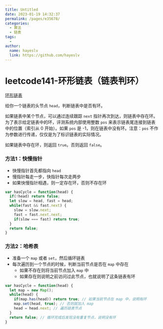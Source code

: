 ```yaml
---
title: Untitled
date: 2023-01-19 14:32:37
permalink: /pages/e35678/
categories:
  - 算法
  - 链表
tags:
  - 
author: 
  name: hayeslv
  link: https://github.com/hayeslv
---
```




# leetcode141-环形链表（链表判环）

<a href="https://leetcode-cn.com/problems/linked-list-cycle" target="_blank">环形链表</a>

给你一个链表的头节点 `head`，判断链表中是否有环。

如果链表中某个节点，可以通过连续跟踪 `next` 指针再次到达，则链表中存在环。为了表示给定链表中的环，评测系统内部使用整数 `pos` 来表示链表尾连接到链表中的位置（索引从 0 开始）。如果 `pos` 是 -1，则在链表中没有环。注意：`pos` 不作为参数进行传递，仅仅是为了标识链表的实际情况。

如果链表中存在环，则返回 `true`。否则返回 `false`。



### 方法1：快慢指针

- 快慢指针首先都指向 `head`
- 慢指针每走一步，快指针每次走两步
- 如果快慢指针相遇，则一定存在环，否则不存在环

```js
var hasCycle = function(head) {
  if(!head) return false;
  let slow = head, fast = head;
  while(fast && fast.next) {
    slow = slow.next;
    fast = fast.next.next;
    if(slow === fast) return true;
  }
  return false;
}
```



### 方法2：哈希表

- 准备一个 `map` 或者 `set`，然后循环链表
- 每次遍历到一个节点的时候，判断当前节点是否在 `map` 中存在
  - 如果不存在则将当前节点加入 `map` 中
  - 如果存在则说明之前访问过此节点，也就说明了这条链表有环

```js
var hasCycle = function(head) {
  let map = new Map();
  while(head) {
    if(map.has(head)) return true; // 如果当前节点在 map 中，说明有环
    map.set(head, true); // 否则就加入 map
    head = head.next; // 遍历链表节点
  }
  return false; // 循环完成后发现没有重复节点，说明没有环
}
```











